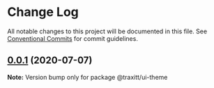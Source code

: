 # Change Log

All notable changes to this project will be documented in this file.
See [Conventional Commits](https://conventionalcommits.org) for commit guidelines.

## [0.0.1](https://github.com/traxitt/node-monorepo/compare/v0.0.0...v0.0.1) (2020-07-07)

**Note:** Version bump only for package @traxitt/ui-theme
